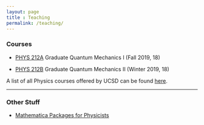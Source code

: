 ```yaml
---
layout: page 
title : Teaching 
permalink: /teaching/
---
```


### Courses

- [PHYS 212A]({{site.baseurl}}/teaching/PHYS212A) Graduate Quantum Mechanics I (Fall 2019, 18) 

- [PHYS 212B]({{site.baseurl}}/teaching/PHYS212B) Graduate Quantum Mechanics II (Winter 2019, 18)

A list of all Physics courses offered by UCSD can be found [here](https://ucsd.edu/catalog/courses/PHYS.html).

---

### Other Stuff

- [Mathematica Packages for Physicists](https://github.com/EverettYou/Mathematica-for-physics)